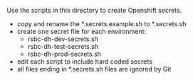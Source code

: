 Use the scripts in this directory
to create Openshift secrets.  

- copy and rename the *.secrets.example.sh to 
*.secrets.sh
- create one secret file for each environment:
  - rsbc-dh-dev-secrets.sh
  - rsbc-dh-test-secrets.sh
  - rsbc-dh-prod-secrets.sh
- edit each script to include hard coded secrets
- all files ending in *.secrets.sh files are ignored by Git
